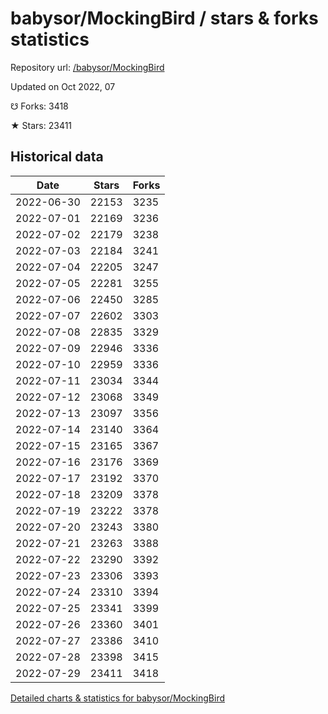 # babysor/MockingBird / stars & forks statistics

Repository url: [/babysor/MockingBird](https://github.com/babysor/MockingBird)

Updated on Oct 2022, 07

☋ Forks: 3418

★ Stars: 23411

## Historical data
| Date | Stars | Forks |
|------|-------|-------|
| 2022-06-30 | 22153 | 3235 | 
| 2022-07-01 | 22169 | 3236 | 
| 2022-07-02 | 22179 | 3238 | 
| 2022-07-03 | 22184 | 3241 | 
| 2022-07-04 | 22205 | 3247 | 
| 2022-07-05 | 22281 | 3255 | 
| 2022-07-06 | 22450 | 3285 | 
| 2022-07-07 | 22602 | 3303 | 
| 2022-07-08 | 22835 | 3329 | 
| 2022-07-09 | 22946 | 3336 | 
| 2022-07-10 | 22959 | 3336 | 
| 2022-07-11 | 23034 | 3344 | 
| 2022-07-12 | 23068 | 3349 | 
| 2022-07-13 | 23097 | 3356 | 
| 2022-07-14 | 23140 | 3364 | 
| 2022-07-15 | 23165 | 3367 | 
| 2022-07-16 | 23176 | 3369 | 
| 2022-07-17 | 23192 | 3370 | 
| 2022-07-18 | 23209 | 3378 | 
| 2022-07-19 | 23222 | 3378 | 
| 2022-07-20 | 23243 | 3380 | 
| 2022-07-21 | 23263 | 3388 | 
| 2022-07-22 | 23290 | 3392 | 
| 2022-07-23 | 23306 | 3393 | 
| 2022-07-24 | 23310 | 3394 | 
| 2022-07-25 | 23341 | 3399 | 
| 2022-07-26 | 23360 | 3401 | 
| 2022-07-27 | 23386 | 3410 | 
| 2022-07-28 | 23398 | 3415 | 
| 2022-07-29 | 23411 | 3418 | 


[Detailed charts & statistics for babysor/MockingBird](https://reviewgithub.com/rep/babysor/MockingBird)
